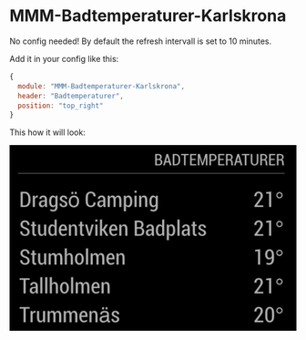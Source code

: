 # MMM-Badtemperaturer-Karlskrona

No config needed! By default the refresh intervall is set to 10 minutes.

Add it in your config like this:

```javascript
{
  module: "MMM-Badtemperaturer-Karlskrona",
  header: "Badtemperaturer",
  position: "top_right"
}
```

This how it will look:

 ![Screen shot](https://github.com/cederstrom/MMM-Badtemperaturer-Karlskrona/blob/master/Screen%20Shot.png)
